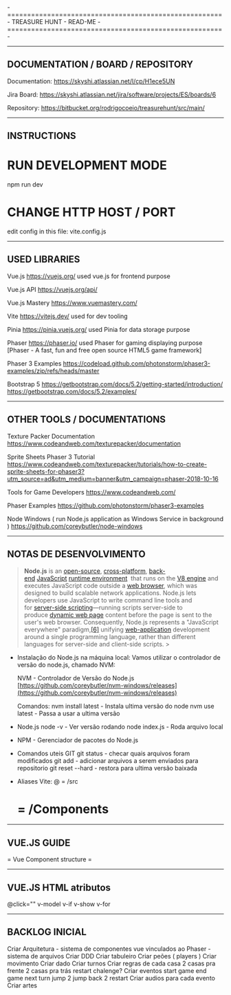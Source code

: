 -======================================================-
            TREASURE HUNT - READ-ME
-======================================================-

---------------------------------------------------------
DOCUMENTATION / BOARD / REPOSITORY
----------------------------------------------------------
Documentation:
https://skyshi.atlassian.net/l/cp/H1ece5UN

Jira Board:
https://skyshi.atlassian.net/jira/software/projects/ES/boards/6

Repository:
https://bitbucket.org/rodrigocoeio/treasurehunt/src/main/


----------------------------------------------------------
INSTRUCTIONS
----------------------------------------------------------
# RUN DEVELOPMENT MODE
npm run dev

# CHANGE HTTP HOST / PORT
edit config in this file: vite.config.js


---------------------------------------------------------
USED LIBRARIES
---------------------------------------------------------
Vue.js
https://vuejs.org/
used vue.js for frontend purpose

Vue.js API
https://vuejs.org/api/

Vue.js Mastery
https://www.vuemastery.com/

Vite
https://vitejs.dev/
used for dev tooling

Pinia
https://pinia.vuejs.org/
used Pinia for data storage purpose

Phaser
https://phaser.io/
used Phaser for gaming displaying purpose
[Phaser - A fast, fun and free open source HTML5 game framework]

Phaser 3 Examples
https://codeload.github.com/photonstorm/phaser3-examples/zip/refs/heads/master

Bootstrap 5
https://getbootstrap.com/docs/5.2/getting-started/introduction/
https://getbootstrap.com/docs/5.2/examples/

---------------------------------------------------------
OTHER TOOLS / DOCUMENTATIONS
----------------------------------------------------------
Texture Packer Documentation
https://www.codeandweb.com/texturepacker/documentation

Sprite Sheets Phaser 3 Tutorial
https://www.codeandweb.com/texturepacker/tutorials/how-to-create-sprite-sheets-for-phaser3?utm_source=ad&utm_medium=banner&utm_campaign=phaser-2018-10-16

Tools for Game Developers
https://www.codeandweb.com/

Phaser Examples
https://github.com/photonstorm/phaser3-examples

Node Windows ( run Node.js application as Windows Service in background )
https://github.com/coreybutler/node-windows

---------------------------------------------------------
NOTAS DE DESENVOLVIMENTO
----------------------------------------------------------
> **Node.js** is an [open-source](https://en.wikipedia.org/wiki/Open-source_software), [cross-platform](https://en.wikipedia.org/wiki/Cross-platform), [back-end](https://en.wikipedia.org/wiki/Front_end_and_back_end) [JavaScript](https://en.wikipedia.org/wiki/JavaScript) [runtime environment](https://en.wikipedia.org/wiki/Runtime_system)
     that runs on the [V8 engine](https://en.wikipedia.org/wiki/V8_(JavaScript_engine)) and executes JavaScript code outside a [web browser](https://en.wikipedia.org/wiki/Web_browser), which was designed to build scalable network applications. Node.js lets developers use JavaScript to write command line tools and for [server-side scripting](https://en.wikipedia.org/wiki/Server-side_scripting)—running scripts server-side to produce [dynamic web page](https://en.wikipedia.org/wiki/Dynamic_web_page) content before the page is sent to the user's web browser. Consequently, Node.js represents a "JavaScript everywhere" paradigm,[[6]](https://en.wikipedia.org/wiki/Node.js#cite_note-6) unifying [web-application](https://en.wikipedia.org/wiki/Web_application) development around a single programming language, rather than different languages for server-side and client-side scripts.
    > 
 
- Instalação do Node.js na máquina local:
    Vamos utilizar o controlador de versão do node.js, chamado NVM:
    
    NVM - Controlador de Versão do Node.js
    [https://github.com/coreybutler/nvm-windows/releases](https://github.com/coreybutler/nvm-windows/releases)
    
    Comandos:
    nvm install latest   - Instala ultima versão do node
    nvm use latest       - Passa a usar a ultima versão
    
- Node.js
    node -v                  - Ver versão rodando
    node index.js         - Roda arquivo local

- NPM - Gerenciador de pacotes do Node.js



- Comandos uteis GIT
    git status - checar quais arquivos foram modificados
    git add - adicionar arquivos a serem enviados para repositorio
    git reset --hard - restora para ultima versão baixada


- Aliases Vite:
    @ = /src
    # = /Components


-------------------------------------------------------------------------
VUE.JS GUIDE
-------------------------------------------------------------------------
= Vue Component structure =
<template>
    <!-- your html here -->
    alguns atributos que podem ser usados dentro das tags html:
</template>

<script>
{
    data() { return {} }    // storage/data/variaveis/propriedades
    mounted() {}            // função chamada quando componente é inicializado
    methods: {},            // objeto contento ações/funções desse componente ( podem ser chamadas do html por exemplo no @click="executarAcao")
    components: {},         //objeto contento lista de componentes dependentes
}
</script>

-------------------------------------------------------------------------
VUE.JS HTML atributos
-------------------------------------------------------------------------
@click=""
v-model 
v-if
v-show
v-for


-------------------------------------------------------------------------
BACKLOG INICIAL
-------------------------------------------------------------------------
Criar Arquitetura
    - sistema de componentes vue vinculados ao Phaser
    - sistema de arquivos
Criar DDD
Criar tabuleiro
Criar peões ( players )
	Criar movimento
Criar dado
Criar turnos
Criar regras de cada casa
	2 casas pra frente
	2 casas pra trás
	restart
	chalenge?
Criar eventos
	start game
	end game
	next turn
	jump 2
	jump back 2
	restart
Criar audios para cada evento
Criar artes